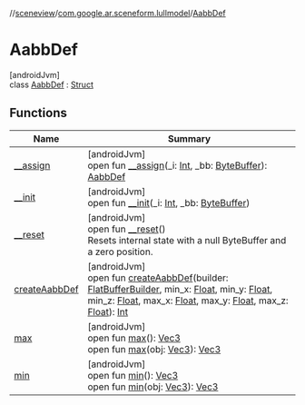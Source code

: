 //[sceneview](../../../index.md)/[com.google.ar.sceneform.lullmodel](../index.md)/[AabbDef](index.md)

# AabbDef

[androidJvm]\
class [AabbDef](index.md) : [Struct](../../com.google.flatbuffers/-struct/index.md)

## Functions

| Name | Summary |
|---|---|
| [__assign](__assign.md) | [androidJvm]<br>open fun [__assign](__assign.md)(_i: [Int](https://kotlinlang.org/api/latest/jvm/stdlib/kotlin/-int/index.html), _bb: [ByteBuffer](https://developer.android.com/reference/kotlin/java/nio/ByteBuffer.html)): [AabbDef](index.md) |
| [__init](__init.md) | [androidJvm]<br>open fun [__init](__init.md)(_i: [Int](https://kotlinlang.org/api/latest/jvm/stdlib/kotlin/-int/index.html), _bb: [ByteBuffer](https://developer.android.com/reference/kotlin/java/nio/ByteBuffer.html)) |
| [__reset](../../com.google.flatbuffers/-struct/__reset.md) | [androidJvm]<br>open fun [__reset](../../com.google.flatbuffers/-struct/__reset.md)()<br>Resets internal state with a null ByteBuffer and a zero position. |
| [createAabbDef](create-aabb-def.md) | [androidJvm]<br>open fun [createAabbDef](create-aabb-def.md)(builder: [FlatBufferBuilder](../../com.google.flatbuffers/-flat-buffer-builder/index.md), min_x: [Float](https://kotlinlang.org/api/latest/jvm/stdlib/kotlin/-float/index.html), min_y: [Float](https://kotlinlang.org/api/latest/jvm/stdlib/kotlin/-float/index.html), min_z: [Float](https://kotlinlang.org/api/latest/jvm/stdlib/kotlin/-float/index.html), max_x: [Float](https://kotlinlang.org/api/latest/jvm/stdlib/kotlin/-float/index.html), max_y: [Float](https://kotlinlang.org/api/latest/jvm/stdlib/kotlin/-float/index.html), max_z: [Float](https://kotlinlang.org/api/latest/jvm/stdlib/kotlin/-float/index.html)): [Int](https://kotlinlang.org/api/latest/jvm/stdlib/kotlin/-int/index.html) |
| [max](max.md) | [androidJvm]<br>open fun [max](max.md)(): [Vec3](../-vec3/index.md)<br>open fun [max](max.md)(obj: [Vec3](../-vec3/index.md)): [Vec3](../-vec3/index.md) |
| [min](min.md) | [androidJvm]<br>open fun [min](min.md)(): [Vec3](../-vec3/index.md)<br>open fun [min](min.md)(obj: [Vec3](../-vec3/index.md)): [Vec3](../-vec3/index.md) |

